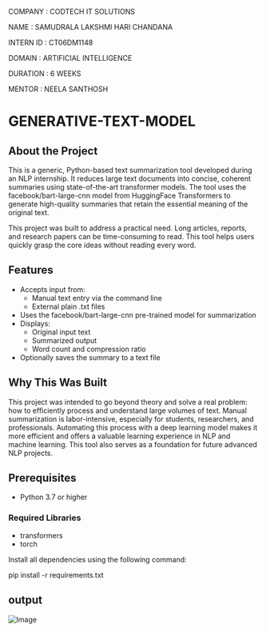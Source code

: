 COMPANY : CODTECH IT SOLUTIONS

NAME : SAMUDRALA LAKSHMI HARI CHANDANA

INTERN ID : CT06DM1148

DOMAIN : ARTIFICIAL INTELLIGENCE

DURATION : 6 WEEKS

MENTOR : NEELA SANTHOSH


# GENERATIVE-TEXT-MODEL

## About the Project

This is a generic, Python-based text summarization tool developed during an NLP internship. It reduces large text documents into concise, coherent summaries using state-of-the-art transformer models. The tool uses the facebook/bart-large-cnn model from HuggingFace Transformers to generate high-quality summaries that retain the essential meaning of the original text.

This project was built to address a practical need. Long articles, reports, and research papers can be time-consuming to read. This tool helps users quickly grasp the core ideas without reading every word.

## Features

- Accepts input from:
  - Manual text entry via the command line
  - External plain .txt files
- Uses the facebook/bart-large-cnn pre-trained model for summarization
- Displays:
  - Original input text
  - Summarized output
  - Word count and compression ratio
- Optionally saves the summary to a text file

## Why This Was Built

This project was intended to go beyond theory and solve a real problem: how to efficiently process and understand large volumes of text. Manual summarization is labor-intensive, especially for students, researchers, and professionals. Automating this process with a deep learning model makes it more efficient and offers a valuable learning experience in NLP and machine learning. This tool also serves as a foundation for future advanced NLP projects.

## Prerequisites

- Python 3.7 or higher

### Required Libraries

- transformers
- torch

Install all dependencies using the following command:

pip install -r requirements.txt

## output

![Image](https://github.com/user-attachments/assets/88f69ca9-ea8a-4dc8-87f1-08465d09b77b)
